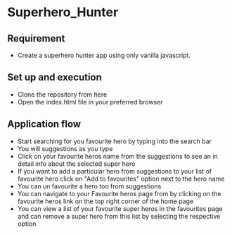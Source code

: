 # Superhero_Hunter
## Requirement
* Create a superhero hunter app using only vanilla javascript.

## Set up and execution
* Clone the repository from here
* Open the index.html file in your preferred browser
## Application flow
* Start searching for you favourite hero by typing into the search bar
* You will suggestions as you type
* Click on your favourite heros name from the suggestions to see an in detail info about the selected super hero
* If you want to add a particular hero from suggestions to your list of favourite hero click on "Add to favourites" option next to the hero name
* You can un favourite a hero too from suggestions
* You can navigate to your Favourite heros page from by clicking on the favourite heros link on the top right corner of the home page
* You can view a list of your favourite super heros in the favourites page and can remove a super hero from this list by selecting the respective option
